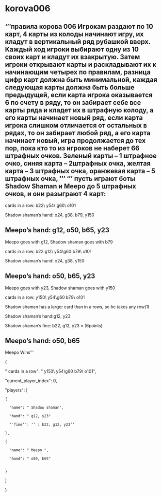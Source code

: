 # korova006
‘’’правила корова 006
	Игрокам раздают по 10 карт, 4 карты из колоды начинают игру, их кладут в вертикальный ряд рубашкой вверх. Каждый ход игроки выбирают одну из 10 своих карт и кладут их взакрытую. Затем игроки открывают карты и раскладывают их к начинающим четырех по правилам, разница цифр карт должна быть минимальной, каждая следующая карты должна быть больше предыдущей, если карта игрока оказывается 6 по счету в ряду, то он забирает себе все карты ряда и кладет их в штрафную колоду, а его карты начинает новый ряд, если карта игрока слишком отличается от остальных в рядах, то он забирает любой ряд, а его карта начинает новый, игра продолжается до тех пор, пока кто то из игроков не наберет 66 штрафных очков. Зеленый карты – 1 штрафное очко, синяя карта – 2штрафных очка, желтая карта – 3 штрафных очка, оранжевая карта – 5 штрафных очка, ’’’
 ‘’’ пусть играют боты Shadow Shaman и Meepo до 5 штрафных очков, и они разыграют 4 карт:
   ----
cards in a row:   b22\ y54\ g60\ o101

Shadow shaman’s hand: o24, g38, b79, y150

Meepo’s hand: g12, o50, b65, y23
----
Meepo goes with g12, Shadow shaman goes with b79

cards in a row:   b22 g12\ y54\g60 b79\ o101

Shadow shaman’s hand: o24, g38, y150

Meepo’s hand: o50, b65, y23
----
Meepo goes with y23, Shadow shaman goes with y150
 
cards in a row:   y150\ y54\g60 b79\ o101

Shadow shaman has a larger card than in a rows, so he takes any row(1)

Shadow shaman’s hand:g12, y23

Shadow shaman’s fine: b22, g12, y23 = (6points)

Meepo’s hand: o50, b65
---
Meepo Wins’’’

{

  " cards in a row": " y150\ y54\g60 b79\ o101",

  "current_player_index": 0,

  "players": [

    {

      "name": " Shadow shaman",

      "hand": " g12, y23"

      ‘’fine’’: ‘’ : b22, g12, y23’’

    },

    {

      "name": " Meepo ",

      "hand": " o50, b65"


    }

  ]

}